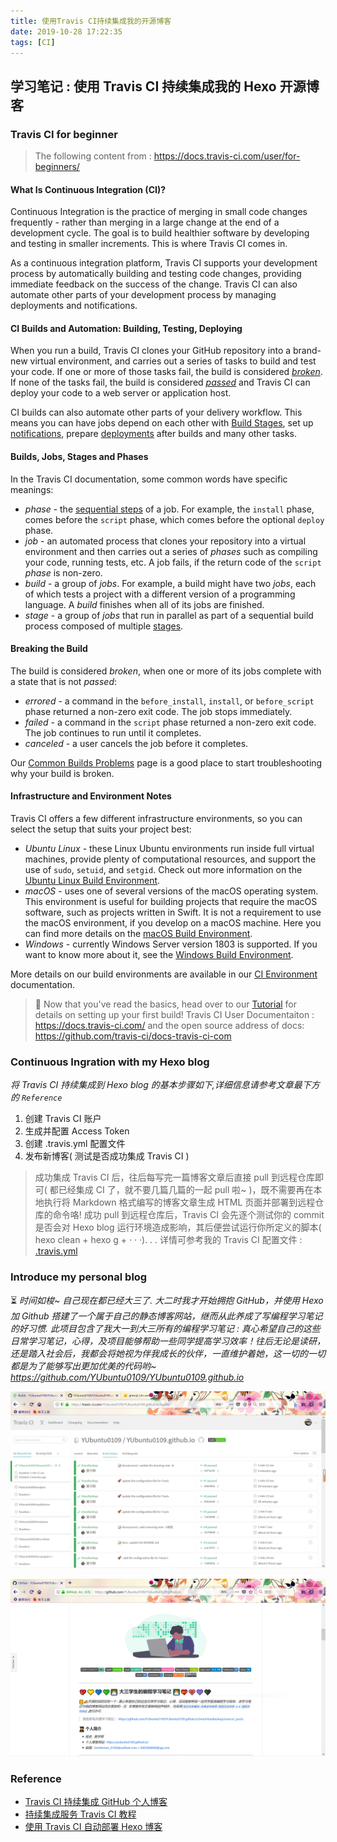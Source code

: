 ```yaml
---
title: 使用Travis CI持续集成我的开源博客
date: 2019-10-28 17:22:35
tags: [CI]
---
```


## 学习笔记 : 使用 Travis CI 持续集成我的 Hexo 开源博客


### Travis CI for beginner
> The following content from : https://docs.travis-ci.com/user/for-beginners/

#### What Is Continuous Integration (CI)?
Continuous Integration is the practice of merging in small code changes
frequently - rather than merging in a large change at the end of a development
cycle. The goal is to build healthier software by developing and testing in smaller
increments. This is where Travis CI comes in.

As a continuous integration platform, Travis CI supports your development
process by automatically building and testing code changes, providing immediate
feedback on the success of the change. Travis CI can also automate other parts
of your development process by managing deployments and notifications.  


#### CI Builds and Automation: Building, Testing, Deploying
When you run a build, Travis CI clones your GitHub repository into a brand-new
virtual environment, and carries out a series of tasks to build and test your
code. If one or more of those tasks fail, the build is considered
[*broken*](#breaking-the-build). If none of the tasks fail, the build is
considered [*passed*](#breaking-the-build) and Travis CI can deploy your code
to a web server or application host.

CI builds can also automate other parts of your delivery workflow. This means
you can have jobs depend on each other with [Build Stages](/user/build-stages/),
set up [notifications](/user/notifications/), prepare
[deployments](/user/deployment/) after builds and many other tasks.


#### Builds, Jobs, Stages and Phases
In the Travis CI documentation, some common words have specific meanings:

* *phase* - the [sequential steps](/user/job-lifecycle/)
  of a job. For example, the `install` phase, comes before the `script` phase,
  which comes before the optional `deploy` phase.
* *job* - an automated process that clones your repository into a virtual
  environment and then carries out a series of *phases* such as compiling your
  code, running tests, etc. A job fails, if the return code of the `script` *phase*
  is non-zero.
* *build* - a group of *jobs*. For example, a build might have two *jobs*, each
  of which tests a project with a different version of a programming language.
  A *build* finishes when all of its jobs are finished.
* *stage* - a group of *jobs* that run in parallel as part of a sequential build
  process composed of multiple [stages](/user/build-stages/).


#### Breaking the Build
The build is considered *broken*, when one or more of its jobs complete with a
state that is not *passed*:

 * *errored* - a command in the `before_install`, `install`, or `before_script`
   phase returned a non-zero exit code. The job stops immediately.
 * *failed* - a command in the `script` phase returned a non-zero exit code. The
   job continues to run until it completes.
 * *canceled* - a user cancels the job before it completes.

Our [Common Builds Problems](/user/common-build-problems/) page is a good place
to start troubleshooting why your build is broken.


#### Infrastructure and Environment Notes
Travis CI offers a few different infrastructure environments, so you can select
the setup that suits your project best:

* *Ubuntu Linux* - these Linux Ubuntu environments run inside full virtual machines, provide plenty of computational resources, and support the use of `sudo`, `setuid`, and `setgid`. Check out more information on the [Ubuntu Linux Build Environment](/user/reference/linux/).
* *macOS* - uses one of several versions of the macOS operating system. This environment is useful for building projects that require the macOS software, such as projects written in Swift. It is not a requirement to use the macOS environment, if you develop on a macOS machine. Here you can find more details on the [macOS Build Environment](/user/reference/osx/).
* *Windows* - currently Windows Server version 1803 is supported. If you want to know more about it, see the [Windows Build Environment](/user/reference/windows/).

More details on our build environments are available in our [CI Environment](/user/ci-environment/) documentation.


> 🚀 Now that you've read the basics, head over to our [Tutorial](/user/tutorial/) for details on setting up your first build!  Travis CI User Documentaiton : https://docs.travis-ci.com/ and the open source address of docs: https://github.com/travis-ci/docs-travis-ci-com



### Continuous Ingration with my Hexo blog
*将 Travis CI 持续集成到 Hexo blog 的基本步骤如下,详细信息请参考文章最下方的 `Reference`*
1. 创建 Travis CI 账户
2. 生成并配置 Access Token
3. 创建 .travis.yml 配置文件
4. 发布新博客( 测试是否成功集成 Travis CI )

> 成功集成 Travis CI 后，往后每写完一篇博客文章后直接 pull 到远程仓库即可( 都已经集成 CI 了，就不要几篇几篇的一起 pull 啦~ )，既不需要再在本地执行将 Markdown 格式编写的博客文章生成 HTML 页面并部署到远程仓库的命令咯! 成功 pull 到远程仓库后，Travis CI 会先逐个测试你的 commit 是否会对 Hexo blog 运行环境造成影响，其后便尝试运行你所定义的脚本( hexo clean + hexo g + · · ·). . . 详情可参考我的 Travis CI 配置文件 : [.travis.yml](https://github.com/YUbuntu0109/YUbuntu0109.github.io/blob/HexoBackup/.travis.yml)



### Introduce my personal blog
⏳ *时间如梭~ 自己现在都已经大三了. 大二时我才开始拥抱 GitHub，并使用 Hexo 加 Github 搭建了一个属于自己的静态博客网站，继而从此养成了写编程学习笔记的好习惯. 此项目包含了我大一到大三所有的编程学习笔记 : 真心希望自己的这些日常学习笔记，心得，及项目能够帮助一些同学提高学习效率！往后无论是读研，还是踏入社会后，我都会将她视为伴我成长的伙伴，一直维护着她，这一切的一切都是为了能够写出更加优美的代码哟~ https://github.com/YUbuntu0109/YUbuntu0109.github.io*

![ ](使用Travis-CI持续集成我的开源博客\Travis-CI-MyBlogWebsite-1.PNG)

![ ](使用Travis-CI持续集成我的开源博客\Travis-CI-MyBlogWebsite-2.PNG)



### Reference
* [Travis CI 持续集成 GitHub 个人博客](https://www.jianshu.com/p/9d056d5ba78e)
* [持续集成服务 Travis CI 教程](http://www.ruanyifeng.com/blog/2017/12/travis_ci_tutorial.html)
* [使用 Travis CI 自动部署 Hexo 博客](https://www.bilibili.com/read/cv2884489)
